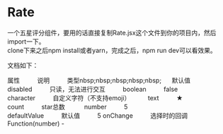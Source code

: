 # Rate

一个五星评分组件，要用的话直接复制Rate.jsx这个文件到你的项目内，然后import一下。 <br/>
clone下来之后npm install或者yarn，完成之后，npm run dev可以看效果。


文档如下：

属性&nbsp;&nbsp;&nbsp;&nbsp;&nbsp;&nbsp;&nbsp;&nbsp;&nbsp;&nbsp;说明&nbsp;&nbsp;&nbsp;&nbsp;&nbsp;&nbsp;&nbsp;&nbsp;&nbsp;&nbsp;类型nbsp;nbsp;nbsp;nbsp;nbsp; &nbsp;&nbsp;&nbsp;&nbsp;&nbsp;默认值 <br/>
disabled&nbsp;&nbsp;&nbsp;&nbsp;&nbsp;&nbsp;&nbsp;&nbsp;&nbsp;&nbsp;只读，无法进行交互&nbsp;&nbsp;&nbsp;&nbsp;&nbsp;&nbsp;&nbsp;&nbsp;&nbsp;&nbsp;boolean&nbsp;&nbsp;&nbsp;&nbsp;&nbsp;&nbsp;&nbsp;&nbsp;&nbsp;&nbsp;false <br/>
character&nbsp;&nbsp;&nbsp;&nbsp;&nbsp;&nbsp;&nbsp;&nbsp;&nbsp;&nbsp;自定义字符（不支持emoji）&nbsp;&nbsp;&nbsp;&nbsp;&nbsp;&nbsp;&nbsp;&nbsp;&nbsp;&nbsp;text&nbsp;&nbsp;&nbsp;&nbsp;&nbsp;&nbsp;&nbsp;&nbsp;&nbsp;&nbsp;★ <br/>
count&nbsp;&nbsp;&nbsp;&nbsp;&nbsp;&nbsp;&nbsp;&nbsp;&nbsp;&nbsp;star总数&nbsp;&nbsp;&nbsp;&nbsp;&nbsp;&nbsp;&nbsp;&nbsp;&nbsp;&nbsp; number&nbsp;&nbsp;&nbsp;&nbsp;&nbsp;&nbsp;&nbsp;&nbsp;&nbsp;&nbsp;5 <br/>
defaultValue&nbsp;&nbsp;&nbsp;&nbsp;&nbsp;&nbsp;&nbsp;&nbsp;&nbsp;&nbsp;默认值&nbsp;&nbsp;&nbsp;&nbsp;&nbsp;&nbsp;&nbsp;&nbsp;&nbsp;&nbsp;5
onChange&nbsp;&nbsp;&nbsp;&nbsp;&nbsp;&nbsp;&nbsp;&nbsp;&nbsp;&nbsp;选择时的回调&nbsp;&nbsp;&nbsp;&nbsp;&nbsp;&nbsp;&nbsp;&nbsp;&nbsp;&nbsp; Function(number)	                            -
